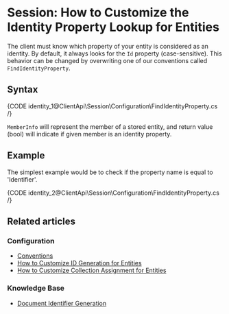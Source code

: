 # Session: How to Customize the Identity Property Lookup for Entities

The client must know which property of your entity is considered as an identity. By default, it always looks for the `Id` property (case-sensitive). This behavior can be changed by overwriting one of our conventions called `FindIdentityProperty`.

## Syntax

{CODE identity_1@ClientApi\Session\Configuration\FindIdentityProperty.cs /}

`MemberInfo` will represent the member of a stored entity, and return value (bool) will indicate if given member is an identity property.

## Example

The simplest example would be to check if the property name is equal to 'Identifier'.

{CODE identity_2@ClientApi\Session\Configuration\FindIdentityProperty.cs /}

## Related articles

### Configuration

- [Conventions](../../../client-api/configuration/conventions)
- [How to Customize ID Generation for Entities](../../../client-api/session/configuration/how-to-customize-id-generation-for-entities)
- [How to Customize Collection Assignment for Entities](../../../client-api/session/configuration/how-to-customize-collection-assignment-for-entities)

### Knowledge Base

- [Document Identifier Generation](../../../server/kb/document-identifier-generation)

